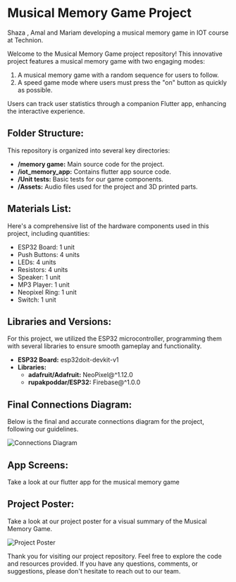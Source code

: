 # Musical Memory Game Project
Shaza , Amal and Mariam developing a musical memory game in IOT course at Technion.

Welcome to the Musical Memory Game project repository! This innovative project features a musical memory game with two engaging modes:
1. A musical memory game with a random sequence for users to follow.
2. A speed game mode where users must press the "on" button as quickly as possible.

Users can track user statistics through a companion Flutter app, enhancing the interactive experience.

## Folder Structure:
This repository is organized into several key directories:

- **/memory game:** Main source code for the project.
- **/iot_memory_app:** Contains flutter app source code.
- **/Unit tests:** Basic tests for our game components.
- **/Assets:** Audio files used for the project and 3D printed parts.

## Materials List:
Here's a comprehensive list of the hardware components used in this project, including quantities:

- ESP32 Board: 1 unit
- Push Buttons: 4 units
- LEDs: 4 units
- Resistors: 4 units
- Speaker: 1 unit
- MP3 Player: 1 unit
- Neopixel Ring: 1 unit
- Switch: 1 unit

## Libraries and Versions:
For this project, we utilized the ESP32 microcontroller, programming them with several libraries to ensure smooth gameplay and functionality.

- **ESP32 Board:** esp32doit-devkit-v1
- **Libraries:**
  - **adafruit/Adafruit:**  NeoPixel@^1.12.0
  - **rupakpoddar/ESP32:** Firebase@^1.0.0
## Final Connections Diagram:
Below is the final and accurate connections diagram for the project, following our guidelines.

![Connections Diagram](/images/connections_diagram.png)

## App Screens:
Take a look at our flutter app for the musical memory game

## Project Poster:
Take a look at our project poster for a visual summary of the Musical Memory Game.

![Project Poster](/images/project_poster.jpg)

Thank you for visiting our project repository. Feel free to explore the code and resources provided. If you have any questions, comments, or suggestions, please don't hesitate to reach out to our team.
